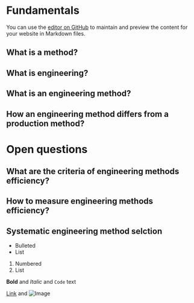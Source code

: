 # Fundamentals

You can use the [editor on GitHub](https://github.com/rpinquie/BenchME/edit/master/README.md) to maintain and preview the content for your website in Markdown files.

## What is a method?

## What is engineering?

## What is an engineering method?

## How an engineering method differs from a production method?

# Open questions

## What are the criteria of engineering methods efficiency?

## How to measure engineering methods efficiency?

## Systematic engineering method selction


- Bulleted
- List

1. Numbered
2. List

**Bold** and _Italic_ and `Code` text

[Link](url) and ![Image](src)
